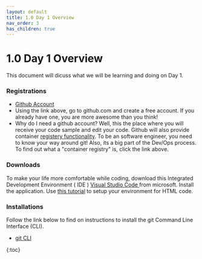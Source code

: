 ```yaml
---
layout: default
title: 1.0 Day 1 Overview
nav_order: 3
has_children: true
---
```


# 1.0 Day 1 Overview
This document will dicuss what we will be learning and doing on Day 1.


### Registrations
* [Github Account](https://github.com)
* Using the link above, go to github.com and create a free account. If you already have one, you are more awesome than you think! 
* Why do I need a github account? Well, this the place where you will receive your code sample and edit your code. Github will also provide container [registery functionality](https://jfrog.com/knowledge-base/what-is-a-container-registry-and-why-do-i-need-one/).  To be an software engineer, you need to know your way around git! Also, its a big part of the Dev/Ops process. To find out what a "container registry" is, click the link above.

### Downloads
To make your life more comfortable while coding, download this Integrated Development Environment ( IDE ) [Visual Studio Code ](https://code.visualstudio.com/) from microsoft. Install the application. Use [this tutorial](https://www.codecademy.com/article/visual-studio-code) to setup your environment for HTML code.




### Installations
Follow the link below to find on instructions to install the git Command Line Interface (CLI).
* [git CLI](https://git-scm.com/book/en/v2/Getting-Started-Installing-Git)



{:toc}
